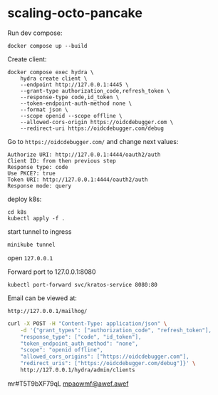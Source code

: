 # scaling-octo-pancake

Run dev compose:
```
docker compose up --build
```

Create client:
```
docker compose exec hydra \
    hydra create client \
    --endpoint http://127.0.0.1:4445 \
    --grant-type authorization_code,refresh_token \
    --response-type code,id_token \
    --token-endpoint-auth-method none \
    --format json \
    --scope openid --scope offline \
    --allowed-cors-origin https://oidcdebugger.com \
    --redirect-uri https://oidcdebugger.com/debug
```

Go to `https://oidcdebugger.com/` and change next values:
```
Authorize URI: http://127.0.0.1:4444/oauth2/auth
Client ID: from then previous step
Response type: code
Use PKCE?: true
Token URI: http://127.0.0.1:4444/oauth2/auth
Response mode: query
```

deploy k8s:
```
cd k8s
kubectl apply -f .
```

start tunnel to ingress
```
minikube tunnel
```
open `127.0.0.1`

Forward port to 127.0.0.1:8080
```
kubectl port-forward svc/kratos-service 8080:80
```

Email can be viewed at:
```
http://127.0.0.1/mailhog/
```

```sh
curl -X POST -H "Content-Type: application/json" \
    -d '{"grant_types": ["authorization_code", "refresh_token"],
    "response_type": ["code", "id_token"],
    "token_endpoint_auth_method": "none",
    "scope": "openid offline",
    "allowed_cors_origins": ["https://oidcdebugger.com"],
    "redirect_uris": ["https://oidcdebugger.com/debug"]}' \
    http://127.0.0.1/hydra/admin/clients
```

mr#T5T9bXF79qL
mpaowmf@awef.awef